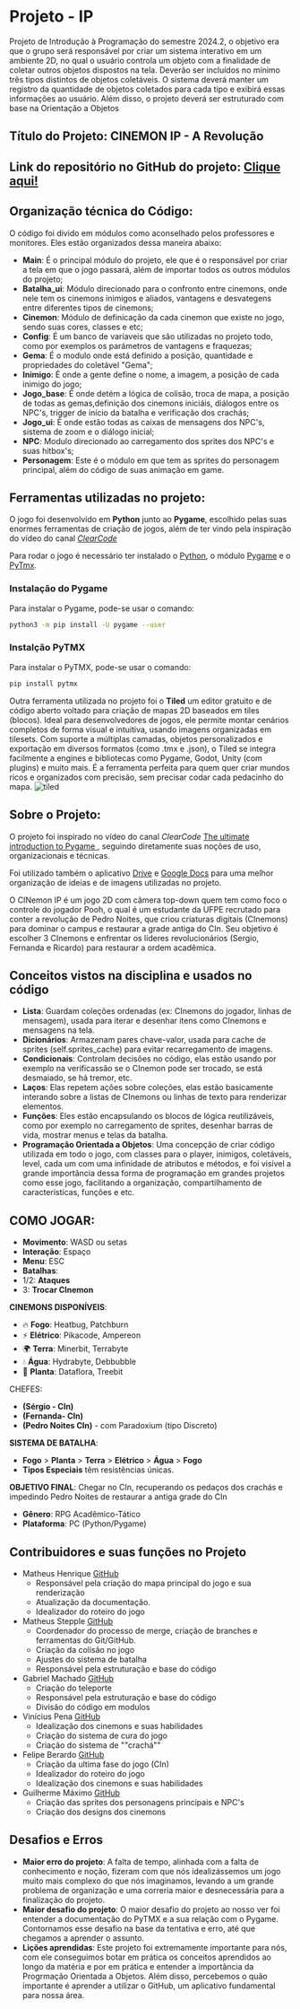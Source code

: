# Projeto - IP
Projeto de Introdução à Programação do semestre 2024.2, o objetivo era que o grupo será responsável por criar um sistema interativo em um ambiente 2D, no qual o usuário controla um objeto com a finalidade de coletar outros objetos dispostos na tela. Deverão ser incluídos no mínimo três tipos distintos de objetos coletáveis. O sistema deverá manter um registro da quantidade de objetos coletados para cada tipo e exibirá essas informações ao usuário. Além disso, o projeto deverá ser estruturado com base na Orientação a Objetos


## Título do Projeto:  CINEMON IP - A Revolução
## Link do repositório no GitHub do projeto: [Clique aqui!](https://github.com/MatheusStepple/CInemon-IP)
## Organização técnica do Código:
O código foi divido em módulos como aconselhado pelos professores e monitores. Eles estão organizados dessa maneira abaixo:
- **Main**: É o principal módulo do projeto, ele que é o responsável por criar a tela em que o jogo passará, além de importar todos os outros módulos do projeto;
- **Batalha_ui**: Módulo direcionado para o confronto entre cinemons, onde nele tem os cinemons inimigos e aliados, vantagens e desvategens entre diferentes tipos de cinemons;
- **Cinemon**: Módulo de definicação da cada cinemon que existe no jogo, sendo suas cores, classes e etc;
- **Config**: É um banco de varíaveis que são utilizadas no projeto todo, como por exemplos os parámetros de vantagens e fraquezas;
- **Gema**: É o modulo onde está definido a posição, quantidade e propriedades do coletável "Gema";
- **Inimigo**: É onde a gente define o nome, a imagem, a posição de cada inimigo do jogo;
- **Jogo_base**: É onde detém a lógica de colisão, troca de mapa, a posição de todas as gemas,definição dos cinemons iniciáis, diálogos entre os NPC's, trigger de início da batalha e verificação dos crachás;
- **Jogo_ui**: É onde estão todas as caixas de mensagens dos NPC's, sistema de zoom e o diálogo inicial;
- **NPC**: Modulo direcionado ao carregamento dos sprites dos NPC's e suas hitbox's;
- **Personagem**: Este é o módulo em que tem as sprites do personagem principal, além do código de suas animação em game.
## Ferramentas utilizadas no projeto:
O jogo foi desenvolvido em **Python** junto ao **Pygame**, escolhido pelas suas enormes ferramentas de criação de jogos, além de ter vindo pela inspiração do vídeo do canal [*ClearCode*](https://www.youtube.com/@ClearCode)

Para rodar o jogo é necessário ter instalado o [Python](https://docs.python.org/pt-br/3/), o módulo [Pygame](https://www.pygame.org/docs/) e o  [PyTmx](https://pytmx.readthedocs.io/en/latest/).
### Instalação do Pygame

Para instalar o Pygame, pode-se usar o comando:
```bash
python3 -m pip install -U pygame --user
```
### Instalção PyTMX
Para instalar o PyTMX, pode-se usar o comando:
```bash
pip install pytmx
```
Outra ferramenta utilizada no projeto foi o **Tiled** um editor gratuito e de código aberto voltado para criação de mapas 2D baseados em tiles (blocos). Ideal para desenvolvedores de jogos, ele permite montar cenários completos de forma visual e intuitiva, usando imagens organizadas em tilesets. Com suporte a múltiplas camadas, objetos personalizados e exportação em diversos formatos (como .tmx e .json), o Tiled se integra facilmente a engines e bibliotecas como Pygame, Godot, Unity (com plugins) e muito mais. É a ferramenta perfeita para quem quer criar mundos ricos e organizados com precisão, sem precisar codar cada pedacinho do mapa.
![tiled](https://i.ytimg.com/vi/pu-yShBRCqM/maxresdefault.jpg)

##   Sobre o Projeto:
O projeto foi inspirado no vídeo do canal *ClearCode* [The ultimate introduction to Pygame
](https://www.youtube.com/watch?v=AY9MnQ4x3zk&t=3093s), seguindo diretamente suas noções de uso, organizacionais e técnicas.

Foi utilizado também o aplicativo [Drive](https://drive.google.com/?authuser=0) e [Google Docs](https://docs.google.com/document/?usp=docs_ald&authuser=0) para uma melhor organização de ideias e de imagens utilizadas no projeto.

O CINemon IP é um jogo 2D com câmera top-down quem tem como foco o controle do jogador Pooh, o qual é um estudante da UFPE recrutado para conter a revolução de Pedro Noites, que criou criaturas digitais (CInemons) para dominar o campus e restaurar a grade antiga do CIn. Seu objetivo é escolher 3 CInemons e enfrentar os líderes revolucionários (Sergio, Fernanda e Ricardo) para restaurar a ordem acadêmica.

## Conceitos vistos na disciplina e usados no código
 - **Lista**: Guardam coleções ordenadas (ex: CInemons do jogador, linhas de mensagem), usada para iterar e desenhar itens como CInemons e mensagens na tela.
 - **Dicionários**: Armazenam pares chave-valor, usada para cache de sprites (self.sprites_cache) para evitar recarregamento de imagens.
 - **Condicionais**:  Controlam decisões no código, elas estão usando por exemplo na verificassão se o CInemon pode ser trocado, se está desmaiado, se há tremor, etc.
 - **Laços**: Elas repetem ações sobre coleções, elas estão basicamente interando sobre a  listas de CInemons ou linhas de texto para renderizar elementos.
 - **Funções**: Eles estão encapsulando os blocos de lógica reutilizáveis, como por exemplo no carregamento de sprites, desenhar barras de vida, mostrar menus e telas da batalha.
 - **Programação Orientada a Objetos**: Uma concepção de criar código utilizada em todo o jogo, com classes para o player, inimigos, coletáveis, level, cada um com uma infinidade de atributos e métodos, e foi visível a grande importância dessa forma de programação em grandes projetos como esse jogo, facilitando a organização, compartilhamento de caracteristícas, funções e etc.

## COMO JOGAR:
- **Movimento**: WASD ou setas
- **Interação**: Espaço
- **Menu**: ESC
- **Batalhas**: 
- 1/2: **Ataques** 
- 3: **Trocar CInemon**

**CINEMONS DISPONÍVEIS**:
- 🔥 **Fogo**: Heatbug, Patchburn
- ⚡ **Elétrico**: Pikacode, Ampereon
- 🌍 **Terra**: Minerbit, Terrabyte
- 💧 **Água**: Hydrabyte, Debbubble
- 🌿 **Planta**: Dataflora, Treebit

CHEFES:
- **(Sérgio - CIn)**
- **(Fernanda- CIn)**
- **(Pedro Noites CIn)** - com Paradoxium (tipo Discreto)

**SISTEMA DE BATALHA**:
- **Fogo** > **Planta** > **Terra** > **Elétrico** > **Água** > **Fogo**
- **Tipos Especiais** têm resistências únicas.

**OBJETIVO FINAL**:
 Chegar no CIn, recuperando os pedaços dos crachás e impedindo Pedro Noites de restaurar a antiga grade do CIn

- **Gênero**: RPG Acadêmico-Tático
- **Plataforma**: PC (Python/Pygame)

## Contribuidores e suas funções no Projeto
- Matheus Henrique [GitHub](https://github.com/MatheusHenriqueCIN)
  - Responsável pela criação do mapa principal do jogo e sua renderização
  - Atualização da documentação.
  - Idealizador do roteiro do jogo
- Matheus Stepple [GitHub](https://github.com/MatheusStepple)
  - Coordenador do processo de merge, criação de branches e ferramentas do Git/GitHub.
  - Criação da colisão no jogo
  - Ajustes do sistema de batalha
  - Responsável pela estruturação e base do código
- Gabriel Machado [GitHub](https://github.com/gabriotz)
  - Criação do teleporte
  - Responsável pela estruturação e base do código
  - Divisão do código em modulos
- Vinícius Pena [GitHub](https://github.com/ViniciusCavalcantiap)
  - Idealização dos cinemons e suas habilidades
  - Criação do sistema de cura do jogo
  - Criação do sistema de ""crachá""
- Felipe Berardo [GitHub](https://github.com/FelipeBerardo)
  - Criação da ultima fase do jogo (CIn)
  - Idealizador do roteiro do jogo
  - Idealização dos cinemons e suas habilidades
- Guilherme Máximo [GitHub](https://github.com/GuiFM05)
  - Criação das sprites dos personagens principais e NPC's
  - Criação dos designs dos cinemons

## Desafios e Erros
 - **Maior erro do projeto**: A falta de tempo, alinhada com a falta de conhecimento e noção, fizeram com que nós idealizássemos um jogo muito mais complexo do que nós imaginamos, levando a um grande problema de organização e uma correria maior e desnecessária para a finalização do projeto.
 - **Maior desafio do projeto**: O maior desafio do projeto ao nosso ver foi entender a documentação do PyTMX e a sua relação com o Pygame. Contornamos esse desafio na base da tentativa e erro, até que chegamos a aprender o assunto.
 - **Lições aprendidas**: Este projeto foi extremamente importante para nós, com ele conseguimos botar em prática os conceitos aprendidos ao longo da matéria e por em prática e entender a importância da Progrmação Orientada a Objetos. Além disso, percebemos o quão importante é aprender a utilizar o GitHub, um aplicativo fundamental para nossa área.  
